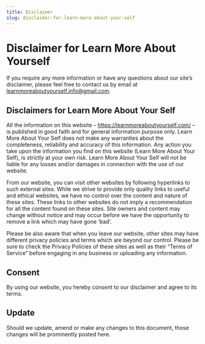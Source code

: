 ```yaml
---
title: Disclaimer
slug: disclaimer-for-learn-more-about-your-self
---
```


# Disclaimer for Learn More About Yourself

If you require any more information or have any questions about our site’s disclaimer, please feel free to contact us by email at learnmoreaboutyourself.info@gmail.com.

## Disclaimers for Learn More About Your Self
All the information on this website – https://learnmoreaboutyourself.com/ – is published in good faith and for general information purpose only. Learn More About Your Self does not make any warranties about the completeness, reliability and accuracy of this information. Any action you take upon the information you find on this website (Learn More About Your Self), is strictly at your own risk. Learn More About Your Self will not be liable for any losses and/or damages in connection with the use of our website.

From our website, you can visit other websites by following hyperlinks to such external sites. While we strive to provide only quality links to useful and ethical websites, we have no control over the content and nature of these sites. These links to other websites do not imply a recommendation for all the content found on these sites. Site owners and content may change without notice and may occur before we have the opportunity to remove a link which may have gone ‘bad’.

Please be also aware that when you leave our website, other sites may have different privacy policies and terms which are beyond our control. Please be sure to check the Privacy Policies of these sites as well as their “Terms of Service” before engaging in any business or uploading any information.

## Consent
By using our website, you hereby consent to our disclaimer and agree to its terms.

## Update
Should we update, amend or make any changes to this document, those changes will be prominently posted here.